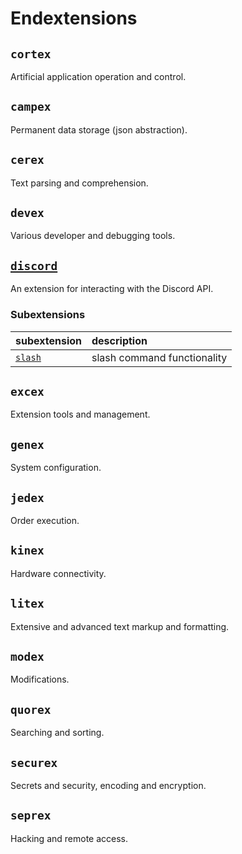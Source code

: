 # Endextensions

## `cortex`
Artificial application operation and control.

## `campex`
Permanent data storage (json abstraction).

## `cerex`
Text parsing and comprehension.

## `devex`
Various developer and debugging tools.

## [`discord`](https://github.com/Sup2point0/discord.sc)
An extension for interacting with the Discord API.

### Subextensions
| subextension | description |
| :----------- | :---------- |
| [`slash`](https://github.com/Sup2point0/discord.sc/tree/super/slash) | slash command functionality |

## `excex`
Extension tools and management.

## `genex`
System configuration.

## `jedex`
Order execution.

## `kinex`
Hardware connectivity.

## `litex`
Extensive and advanced text markup and formatting.

## `modex`
Modifications.

## `quorex`
Searching and sorting.

## `securex`
Secrets and security, encoding and encryption.

## `seprex`
Hacking and remote access.
